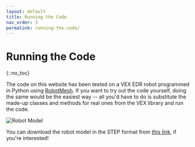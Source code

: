 ```yaml
---
layout: default
title: Running the Code
nav_order: 3
permalink: running-the-code/
---
```


# Running the Code
{:.no_toc}

The code on this website has been tested on a VEX EDR robot programmed in Python using [RobotMesh](https://www.robotmesh.com/). If you want to try out the code yourself, doing the same would be the easiest way -- all you'd have to do is substitute the made-up classes and methods for real ones from the VEX library and run the code.

![Robot Model]({{site.url}}/assets/images/robot.png "Robot Model")

You can download the robot model in the STEP format from [this link](https://grabcad.com/library/vex-edr-robot-1), if you're interested!
